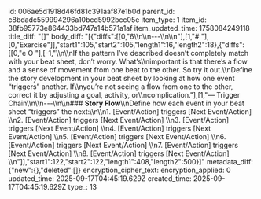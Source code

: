 id: 006ae5d1918d46fd81c391aaf87e1b0d
parent_id: c8bdadc559994296a10bcd5992bcc05e
item_type: 1
item_id: 38fb95773e864433bd747a14b571a1af
item_updated_time: 1758084249118
title_diff: "[]"
body_diff: "[{\"diffs\":[[0,\"6\\\n\\\n---\\\n\\\n\"],[1,\"# \"],[0,\"Exercise\"]],\"start1\":105,\"start2\":105,\"length1\":16,\"length2\":18},{\"diffs\":[[0,\"e O \"],[-1,\"\\\n\\\nIf the pattern I’ve described doesn’t completely match with your beat sheet, don’t worry. What’s\\\nimportant is that there’s a flow and a sense of movement from one beat to the other. So try it out.\\\nDefine the story development in your beat sheet by looking at how one event “triggers” another. If\\\nyou’re not seeing a flow from one to the other, correct it by adjusting a goal, activity, or\\\ncomplication.\"],[1,\"— Trigger Chain\\\n\\\n---\\\n\\\n### **Story Flow**\\\nDefine how each event in your beat sheet “triggers” the next:\\\n\\\n1. [Event/Action] triggers [Next Event/Action]  \\\n2. [Event/Action] triggers [Next Event/Action]  \\\n3. [Event/Action] triggers [Next Event/Action]  \\\n4. [Event/Action] triggers [Next Event/Action]  \\\n5. [Event/Action] triggers [Next Event/Action]  \\\n6. [Event/Action] triggers [Next Event/Action]  \\\n7. [Event/Action] triggers [Next Event/Action]  \\\n8. [Event/Action] triggers [Next Event/Action]  \\\n\"]],\"start1\":122,\"start2\":122,\"length1\":408,\"length2\":500}]"
metadata_diff: {"new":{},"deleted":[]}
encryption_cipher_text: 
encryption_applied: 0
updated_time: 2025-09-17T04:45:19.629Z
created_time: 2025-09-17T04:45:19.629Z
type_: 13